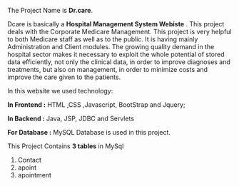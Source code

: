The Project Name is **Dr.care**.

Dcare is basically a **Hospital Management System Webiste** .
This project deals with the Corporate Medicare Management. This project is very helpful to both Medicare staff as well as to the public. It is having mainly Administration and Client modules. The growing quality demand in the hospital sector makes it necessary to exploit the whole potential of 
stored data efficiently, not only the clinical data, in order to improve diagnoses and treatments, but also on management, in order to minimize costs and improve the care given to the patients. 


In this website we used technology:


**In Frontend :** 
     HTML ,CSS ,Javascript, BootStrap and Jquery;


**In Backend :**
     Java, JSP, JDBC and Servlets


**For Database :**
     MySQL Database is used  in this project.


This Project Contains **3 tables** in MySql 
1. Contact
2. apoint
3. apointment
